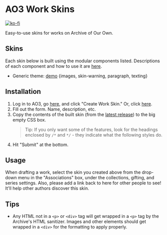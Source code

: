 # AO3 Work Skins

[![ko-fi](https://www.ko-fi.com/img/donate_sm.png)](https://ko-fi.com/O4O6QKLP)

Easy-to-use skins for works on Archive of Our Own.

## Skins

Each skin below is built using the modular components listed. Descriptions of each component and how to use it are [here](https://github.com/legowerewolf/AO3-themes/tree/master/src/components).

-   Generic theme: [demo](https://archiveofourown.org/works/16349828) {images, skin-warning, paragraph, texting}

## Installation

1. Log in to AO3, go [here](https://archiveofourown.org/skins?skin_type=WorkSkin), and click "Create Work Skin." Or, click [here](https://archiveofourown.org/skins/new?skin_type=WorkSkin).
2. Fill out the form. Name, description, etc.
3. Copy the contents of the built skin (from the [latest release](https://github.com/legowerewolf/AO3-themes/releases/latest)) to the big empty CSS box.
    > Tip: If you only want some of the features, look for the headings enclosed by `/*` and `*/` - they indicate what the following styles do.
4. Hit "Submit" at the bottom.

## Usage

When drafting a work, select the skin you created above from the drop-down menu in the "Associations" box, under the collections, gifting, and series settings. Also, please add a link back to here for other people to see! It'll help other authors discover this skin.

## Tips

-   Any HTML not in a `<p>` or `<div>` tag will get wrapped in a `<p>` tag by the Archive's HTML sanitizer. Images and other elements should get wrapped in a `<div>` for the formatting to apply properly.
